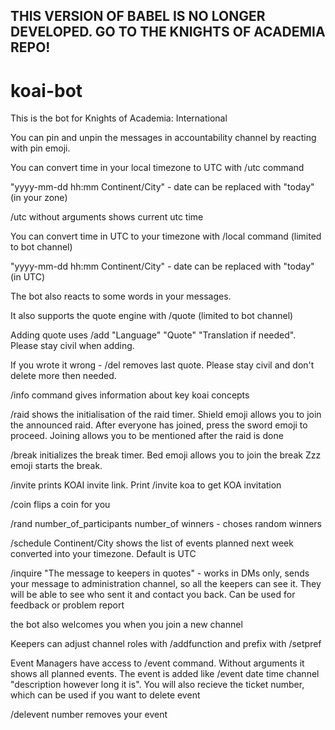 ## THIS VERSION OF BABEL IS NO LONGER DEVELOPED. GO TO THE KNIGHTS OF ACADEMIA REPO!



# koai-bot
This is the bot for Knights of Academia: International

You can pin and unpin the messages in accountability channel by reacting with
pin emoji.

You can convert time in your local timezone to UTC with /utc command

"yyyy-mm-dd hh:mm Continent/City" - date can be replaced with "today" (in your zone)

/utc without arguments shows current utc time

You can convert time in UTC to your timezone with /local command (limited to bot channel)
 
"yyyy-mm-dd hh:mm Continent/City" - date can be replaced with "today" (in UTC)

The bot also reacts to some words in your messages.

It also supports the quote engine with /quote (limited to bot channel)

Adding quote uses /add "Language" "Quote" "Translation if needed". Please stay civil when adding.

If you wrote it wrong - /del removes last quote. Please stay civil and don't delete more then needed.

/info command gives information about key koai concepts

/raid shows the initialisation of the raid timer. Shield emoji allows you to join
the announced raid. After everyone has joined, press the sword emoji to proceed.
Joining allows you to be mentioned after the raid is done

/break initializes the break timer. Bed emoji allows you to join the break Zzz emoji
starts the break.

/invite prints KOAI invite link. Print /invite koa to get KOA invitation

/coin flips a coin for you

/rand number_of_participants number_of winners - choses random winners

/schedule Continent/City shows the list of events planned next week converted into your timezone. Default is UTC 

/inquire "The message to keepers in quotes" - works in DMs only, sends your message to administration channel, so 
all the keepers can see it. They will be able to see who sent it and contact you back. Can be used for feedback
or problem report

the bot also welcomes you when you join a new channel

Keepers can adjust channel roles with /addfunction and prefix with /setpref

Event Managers have access to /event command. Without arguments it shows all planned events. 
The event is added like /event date time channel "description however long it is".
You will also recieve the ticket number, which can be used if you want to delete event

/delevent number removes your event



